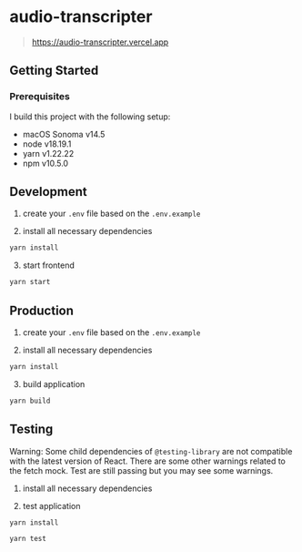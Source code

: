 # audio-transcripter

> https://audio-transcripter.vercel.app

## Getting Started

### Prerequisites

I build this project with the following setup:

- macOS Sonoma v14.5
- node v18.19.1
- yarn v1.22.22
- npm v10.5.0

## Development

1. create your `.env` file based on the `.env.example`

2. install all necessary dependencies

```bash
yarn install
```

3. start frontend

```bash
yarn start
```

## Production

1. create your `.env` file based on the `.env.example`

2. install all necessary dependencies

```bash
yarn install
```

3. build application

```bash
yarn build
```

## Testing

Warning: Some child dependencies of `@testing-library` are not compatible with the latest version of React. There are some other warnings related to the fetch mock.
Test are still passing but you may see some warnings.


1. install all necessary dependencies

2. test application
```bash
yarn install
```

```bash
yarn test
```
